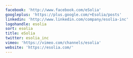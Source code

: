 ```yaml
---
facebook: 'http://www.facebook.com/eSolia'
googleplus: 'https://plus.google.com/+Esolia/posts'
linkedin: 'http://www.linkedin.com/company/esolia-inc'
logohandle: esolia
sort: esolia
title: eSolia
twitter: esolia_inc
vimeo: 'https://vimeo.com/channels/esolia'
website: 'https://esolia.com/'
---
```

